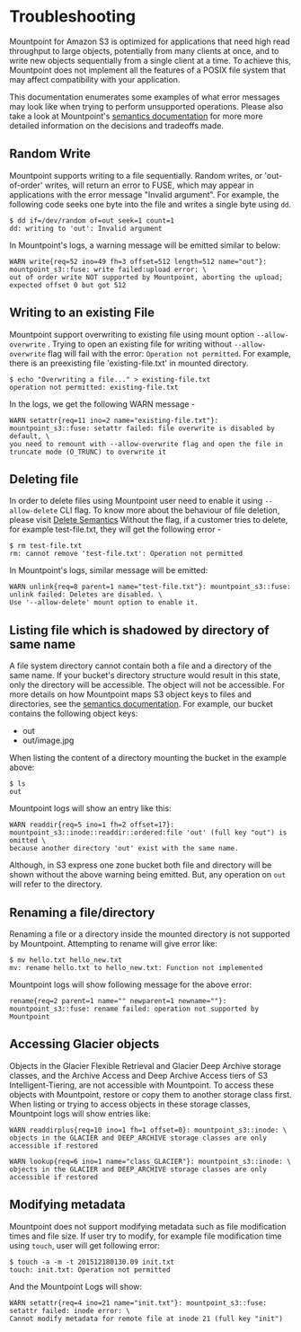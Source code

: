 # Troubleshooting

Mountpoint for Amazon S3 is optimized for applications that need high read throughput to large objects, potentially from many clients at once,
and to write new objects sequentially from a single client at a time.
To achieve this, Mountpoint does not implement all the features of a POSIX file system that may affect compatibility with your application.

This documentation enumerates some examples of what error messages may look like when trying to perform unsupported operations. Please also take a look at Mountpoint's [semantics documentation](doc/SEMANTICS.md) for more more detailed information on the decisions and tradeoffs made.

## Random Write

Mountpoint supports writing to a file sequentially. Random writes, or 'out-of-order' writes, will return an error to FUSE, which may appear in applications with the error message "Invalid argument".
For example, the following code seeks one byte into the file and writes a single byte using `dd`.

```
$ dd if=/dev/random of=out seek=1 count=1
dd: writing to 'out': Invalid argument
```

In Mountpoint's logs, a warning message will be emitted similar to below:

```
WARN write{req=52 ino=49 fh=3 offset=512 length=512 name="out"}: mountpoint_s3::fuse: write failed:upload error: \
out of order write NOT supported by Mountpoint, aborting the upload; expected offset 0 but got 512
```

## Writing to an existing File 

Mountpoint support overwriting to existing file using mount option `--allow-overwrite` . 
Trying to open an existing file for writing without `--allow-overwrite`  flag will fail with the error: `Operation not permitted`.
For example, there is an preexisting file 'existing-file.txt' in mounted directory.

```
$ echo "Overwriting a file..." > existing-file.txt
operation not permitted: existing-file.txt
```

In the logs, we get the following WARN message - 

```
WARN setattr{req=11 ino=2 name="existing-file.txt"}: mountpoint_s3::fuse: setattr failed: file overwrite is disabled by default, \
you need to remount with --allow-overwrite flag and open the file in truncate mode (O_TRUNC) to overwrite it
```

## Deleting file

In order to delete files using Mountpoint user need to enable it using `--allow-delete` CLI flag. To know more about the behaviour of file deletion, please visit [Delete Semantics](https://github.com/awslabs/mountpoint-s3/blob/main/doc/SEMANTICS.md#deletes)
Without the flag, if a customer tries to delete, for example test-file.txt, they will get the following error -

```
$ rm test-file.txt
rm: cannot remove 'test-file.txt': Operation not permitted
```

In Mountpoint's logs, similar message will be emitted:

```
WARN unlink{req=8 parent=1 name="test-file.txt"}: mountpoint_s3::fuse: unlink failed: Deletes are disabled. \
Use '--allow-delete' mount option to enable it.
```

## Listing file which is shadowed by directory of same name

A file system directory cannot contain both a file and a directory of the same name. If your bucket's directory structure would result in this state, only the directory will be accessible. The object will not be accessible. 
For more details on how Mountpoint maps S3 object keys to files and directories, see the [semantics documentation](https://github.com/awslabs/mountpoint-s3/blob/main/doc/SEMANTICS.md#mapping-s3-object-keys-to-files-and-directories). 
For example, our bucket contains the following object keys:

* out
* out/image.jpg

When listing the content of a directory mounting the bucket in the example above:

```
$ ls
out
```

Mountpoint logs will show an entry like this:

```
WARN readdir{req=5 ino=1 fh=2 offset=17}: mountpoint_s3::inode::readdir::ordered:file 'out' (full key "out") is omitted \
because another directory 'out' exist with the same name.
```

Although, in S3 express one zone bucket both file and directory will be shown without the above warning being emitted. 
But, any operation on `out` will refer to the directory.

## Renaming a file/directory

Renaming a file or a directory inside the mounted directory is not supported by Mountpoint.
Attempting to rename will give error like: 

```
$ mv hello.txt hello_new.txt
mv: rename hello.txt to hello_new.txt: Function not implemented
```

Mountpoint logs will show following message for the above error:

```
rename{req=2 parent=1 name="" newparent=1 newname=""}: mountpoint_s3::fuse: rename failed: operation not supported by Mountpoint
```

## Accessing Glacier objects

Objects in the Glacier Flexible Retrieval and Glacier Deep Archive storage classes, and the Archive Access and Deep Archive Access tiers of S3 Intelligent-Tiering, are not accessible with Mountpoint. To access these objects with Mountpoint, restore or copy them to another storage class first.
When listing or trying to access objects in these storage classes, Mountpoint logs will show entries like:

```
WARN readdirplus{req=10 ino=1 fh=1 offset=0}: mountpoint_s3::inode: \
objects in the GLACIER and DEEP_ARCHIVE storage classes are only accessible if restored
```

```
WARN lookup{req=6 ino=1 name="class_GLACIER"}: mountpoint_s3::inode: \
objects in the GLACIER and DEEP_ARCHIVE storage classes are only accessible if restored
```

## Modifying metadata

Mountpoint does not support modifying metadata such as file modification times and file size. If user try to modify, for example file modification time using `touch`, user will get following error:
 
```
$ touch -a -m -t 201512180130.09 init.txt
touch: init.txt: Operation not permitted
```

And the Mountpoint Logs will show:

```
WARN setattr{req=4 ino=21 name="init.txt"}: mountpoint_s3::fuse: setattr failed: inode error: \
Cannot modify metadata for remote file at inode 21 (full key "init")
```
